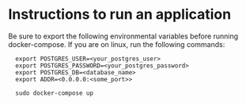 # Instructions to run an application

Be sure to export the following environmental variables before running docker-compose. If you are on linux, run the following commands:

```
  export POSTGRES_USER=<your_postgres_user>
  export POSTGRES_PASSWORD=<your_postgres_password>
  export POSTGRES_DB=<database_name>
  export ADDR=<0.0.0.0:<some_port>>
  
  sudo docker-compose up
```





